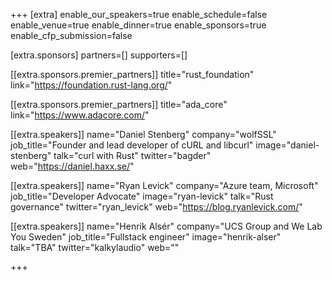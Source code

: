 +++
[extra]
	enable_our_speakers=true
	enable_schedule=false
	enable_venue=true
	enable_dinner=true
	enable_sponsors=true
	enable_cfp_submission=false

[extra.sponsors]
	partners=[]
	supporters=[]

[[extra.sponsors.premier_partners]]
	title="rust_foundation"
	link="https://foundation.rust-lang.org/"

[[extra.sponsors.premier_partners]]
	title="ada_core"
	link="https://www.adacore.com/"

[[extra.speakers]]
	name="Daniel Stenberg"
	company="wolfSSL"
	job_title="Founder and lead developer of cURL and libcurl"
	image="daniel-stenberg"
	talk="curl with Rust"
	twitter="bagder"
	web="https://daniel.haxx.se/"

[[extra.speakers]]
	name="Ryan Levick"
	company="Azure team, Microsoft"
	job_title="Developer Advocate"
	image="ryan-levick"
	talk="Rust governance"
	twitter="ryan_levick"
	web="https://blog.ryanlevick.com/"

[[extra.speakers]]
	name="Henrik Alsér"
	company="UCS Group and We Lab You Sweden"
	job_title="Fullstack engineer"
	image="henrik-alser"
	talk="TBA"
	twitter="kalkylaudio"
	web=""

+++

